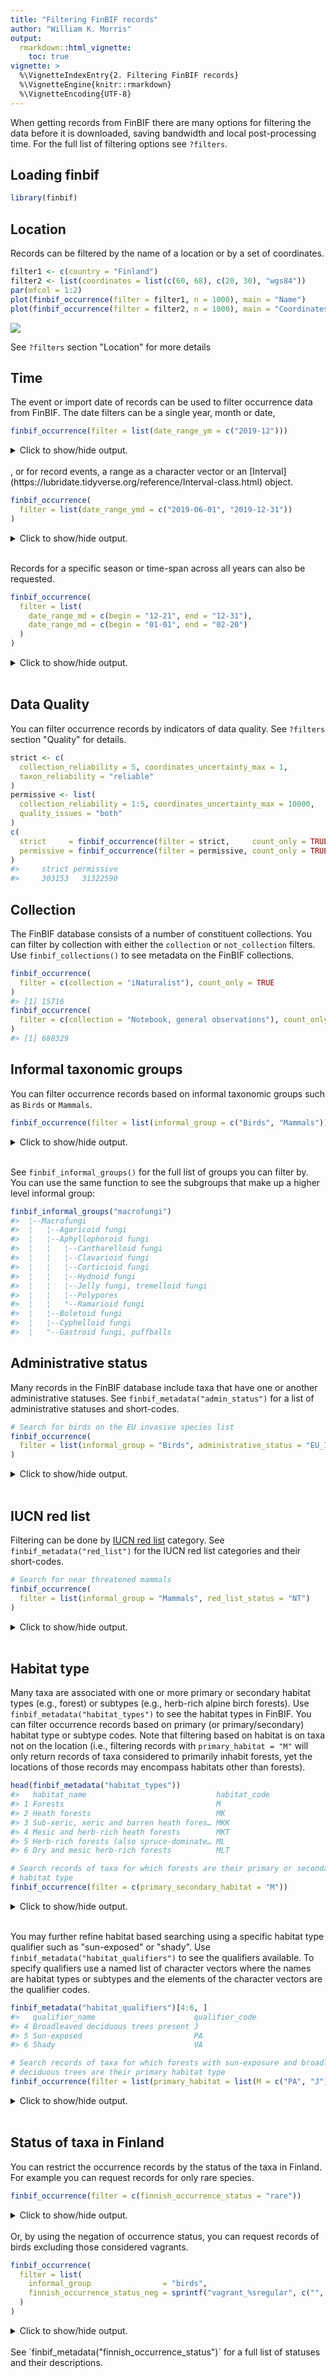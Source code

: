```yaml
---
title: "Filtering FinBIF records"
author: "William K. Morris"
output: 
  rmarkdown::html_vignette:
    toc: true
vignette: >
  %\VignetteIndexEntry{2. Filtering FinBIF records}
  %\VignetteEngine{knitr::rmarkdown}
  %\VignetteEncoding{UTF-8}
---
```



When getting records from FinBIF there are many options for filtering the data
before it is downloaded, saving bandwidth and local post-processing time. For
the full list of filtering options see `?filters`.

## Loading finbif

```r
library(finbif)
```

## Location
Records can be filtered by the name of a location or by a set of coordinates.

```r
filter1 <- c(country = "Finland")
filter2 <- list(coordinates = list(c(60, 68), c(20, 30), "wgs84"))
par(mfcol = 1:2)
plot(finbif_occurrence(filter = filter1, n = 1000), main = "Name")
plot(finbif_occurrence(filter = filter2, n = 1000), main = "Coordinates")
```

![](../man/figures/location-filter-eval-1.png)

See `?filters` section "Location" for more details

## Time
The event or import date of records can be used to filter occurrence data from
FinBIF. The date filters can be a single year, month or date,

```r
finbif_occurrence(filter = list(date_range_ym = c("2019-12")))
```
<details closed>
<summary> Click to show/hide output. </summary>

```r

Records downloaded: 10
Records available: 7546
A data.frame [10 x 30]
        scientific_name abundance lat_wgs84 lon_wgs84           date_time
1             Pica pica        26  61.59566  23.35462 2019-12-31 08:05:00
2             Pica pica        31  65.72340  24.62299 2019-12-31 08:00:00
3       Regulus regulus        11  62.91571  27.66064 2019-12-31 07:10:00
4      Poecile montanus         1  62.91571  27.66064 2019-12-31 07:10:00
5  Columba livia domes…        32  65.72340  24.62299 2019-12-31 08:00:00
6  Columba livia domes…         2  61.59566  23.35462 2019-12-31 08:05:00
7           Felis catus         1  61.59566  23.35462 2019-12-31 08:05:00
8        Periparus ater         1  62.91571  27.66064 2019-12-31 07:10:00
9                 Loxia         2  61.59566  23.35462 2019-12-31 08:05:00
10    Dendrocopos major         5  62.91571  27.66064 2019-12-31 07:10:00
...with 0 more records and 25 more variables:
taxon_rank, country, province, municipality, date_start, date_end,
hour_start, hour_end, minute_start, minute_end, record_id,
individual_id, event_id, collection_id, any_issues, record_issue,
record_reliable, taxon_reliability, document_issue,
collection_reliability, coordinates_uncertainty, event_issue,
location_issue, time_issue, duration

```

</details>
<br>
, or for record events, a range as a character vector or an
[Interval](https://lubridate.tidyverse.org/reference/Interval-class.html)
object.

```r
finbif_occurrence(
  filter = list(date_range_ymd = c("2019-06-01", "2019-12-31"))
)
```
<details closed>
<summary> Click to show/hide output. </summary>

```r

Records downloaded: 10
Records available: 334812
A data.frame [10 x 30]
        scientific_name abundance lat_wgs84 lon_wgs84           date_time
1             Pica pica        26  61.59566  23.35462 2019-12-31 08:05:00
2             Pica pica        31  65.72340  24.62299 2019-12-31 08:00:00
3       Regulus regulus        11  62.91571  27.66064 2019-12-31 07:10:00
4      Poecile montanus         1  62.91571  27.66064 2019-12-31 07:10:00
5  Columba livia domes…        32  65.72340  24.62299 2019-12-31 08:00:00
6  Columba livia domes…         2  61.59566  23.35462 2019-12-31 08:05:00
7           Felis catus         1  61.59566  23.35462 2019-12-31 08:05:00
8        Periparus ater         1  62.91571  27.66064 2019-12-31 07:10:00
9                 Loxia         2  61.59566  23.35462 2019-12-31 08:05:00
10    Dendrocopos major         5  62.91571  27.66064 2019-12-31 07:10:00
...with 0 more records and 25 more variables:
taxon_rank, country, province, municipality, date_start, date_end,
hour_start, hour_end, minute_start, minute_end, record_id,
individual_id, event_id, collection_id, any_issues, record_issue,
record_reliable, taxon_reliability, document_issue,
collection_reliability, coordinates_uncertainty, event_issue,
location_issue, time_issue, duration

```

</details>
<br>

Records for a specific season or time-span across all years can also be
requested.

```r
finbif_occurrence(
  filter = list(
    date_range_md = c(begin = "12-21", end = "12-31"),
    date_range_md = c(begin = "01-01", end = "02-20")
  )
)
```
<details closed>
<summary> Click to show/hide output. </summary>

```r

Records downloaded: 10
Records available: 1483232
A data.frame [10 x 30]
       scientific_name abundance lat_wgs84 lon_wgs84           date_time
1          Strix aluco         1  60.97880  26.09086 2020-02-18 22:00:00
2        Milvus milvus         1  60.78519  26.07963 2020-02-19 05:00:00
3          Strix aluco         1  60.98431  26.04420 2020-02-18 22:00:00
4        Schizophyllum        10  60.18082  25.01560 2020-02-18 22:00:00
5  Exidia cartilaginea        10  60.37493  25.73387 2020-02-18 22:00:00
6      Graphis scripta      1000  60.37480  25.73329 2020-02-18 22:00:00
7    Formica (Formica)         1  59.89200  22.51700 2020-02-18 22:00:00
8            Culicidae         1  59.89200  22.51700 2020-02-18 22:00:00
9       Dicranum majus         1  62.25868  25.71230 2020-02-18 22:00:00
10  Dicranum polysetum         1  62.25868  25.71230 2020-02-18 22:00:00
...with 0 more records and 25 more variables:
taxon_rank, country, province, municipality, date_start, date_end,
hour_start, hour_end, minute_start, minute_end, record_id,
individual_id, event_id, collection_id, any_issues, record_issue,
record_reliable, taxon_reliability, document_issue,
collection_reliability, coordinates_uncertainty, event_issue,
location_issue, time_issue, duration

```

</details>
<br>

## Data Quality
You can filter occurrence records by indicators of data quality. See `?filters`
section "Quality" for details.

```r
strict <- c(
  collection_reliability = 5, coordinates_uncertainty_max = 1,
  taxon_reliability = "reliable"
)
permissive <- list(
  collection_reliability = 1:5, coordinates_uncertainty_max = 10000,
  quality_issues = "both"
)
c(
  strict     = finbif_occurrence(filter = strict,     count_only = TRUE),
  permissive = finbif_occurrence(filter = permissive, count_only = TRUE)
)
#>     strict permissive 
#>     303153   31322590
```

## Collection
The FinBIF database consists of a number of constituent collections. You can
filter by collection with either the `collection` or `not_collection` filters.
Use `finbif_collections()` to see metadata on the FinBIF collections.

```r
finbif_occurrence(
  filter = c(collection = "iNaturalist"), count_only = TRUE
)
#> [1] 15716
finbif_occurrence(
  filter = c(collection = "Notebook, general observations"), count_only = TRUE
)
#> [1] 680329
```

## Informal taxonomic groups
You can filter occurrence records based on informal taxonomic groups such as
`Birds` or `Mammals`.

```r
finbif_occurrence(filter = list(informal_group = c("Birds", "Mammals")))
```
<details closed>
<summary> Click to show/hide output. </summary>

```r

Records downloaded: 10
Records available: 17936842
A data.frame [10 x 30]
       scientific_name abundance lat_wgs84 lon_wgs84           date_time
1          Strix aluco         1  60.97880  26.09086 2020-02-18 22:00:00
2        Milvus milvus         1  60.78519  26.07963 2020-02-19 05:00:00
3          Strix aluco         1  60.98431  26.04420 2020-02-18 22:00:00
4     Larus argentatus         2  61.17487  28.77918 2020-02-19 09:20:00
5     Mergus merganser         5  61.17487  28.77918 2020-02-19 09:20:00
6  Phalacrocorax carbo         1  61.17487  28.77918 2020-02-19 09:20:00
7   Anas platyrhynchos         6  61.17487  28.77918 2020-02-19 09:20:00
8   Bucephala clangula         9  61.17487  28.77918 2020-02-19 09:20:00
9  Phalacrocorax carbo         1  61.17136  28.77579 2020-02-19 09:10:00
10  Anas platyrhynchos         2  61.12640  21.53612 2020-02-19 14:50:00
...with 0 more records and 25 more variables:
taxon_rank, country, province, municipality, date_start, date_end,
hour_start, hour_end, minute_start, minute_end, record_id,
individual_id, event_id, collection_id, any_issues, record_issue,
record_reliable, taxon_reliability, document_issue,
collection_reliability, coordinates_uncertainty, event_issue,
location_issue, time_issue, duration

```

</details>
<br>

See `finbif_informal_groups()` for the full list of groups you can filter by.
You can use the same function to see the subgroups that make up a higher
level informal group:

```r
finbif_informal_groups("macrofungi")
#>  ¦--Macrofungi                                                
#>  ¦   ¦--Agaricoid fungi                                       
#>  ¦   ¦--Aphyllophoroid fungi                                  
#>  ¦   ¦   ¦--Cantharelloid fungi                               
#>  ¦   ¦   ¦--Clavarioid fungi                                  
#>  ¦   ¦   ¦--Corticioid fungi                                  
#>  ¦   ¦   ¦--Hydnoid fungi                                     
#>  ¦   ¦   ¦--Jelly fungi, tremelloid fungi                     
#>  ¦   ¦   ¦--Polypores                                         
#>  ¦   ¦   °--Ramarioid fungi                                   
#>  ¦   ¦--Boletoid fungi                                        
#>  ¦   ¦--Cyphelloid fungi                                      
#>  ¦   °--Gastroid fungi, puffballs
```

## Administrative status
Many records in the FinBIF database include taxa that have one or another
administrative statuses. See `finbif_metadata("admin_status")` for a list of
administrative statuses and short-codes.

```r
# Search for birds on the EU invasive species list
finbif_occurrence(
  filter = list(informal_group = "Birds", administrative_status = "EU_INVSV")
)
```
<details closed>
<summary> Click to show/hide output. </summary>

```r

Records downloaded: 10
Records available: 437
A data.frame [10 x 30]
        scientific_name abundance lat_wgs84 lon_wgs84           date_time
1  Alopochen aegyptiaca         3  52.16081  4.485534 2019-10-22 22:00:00
2  Alopochen aegyptiaca         4  53.36759  6.191796 2018-10-26 08:15:00
3  Alopochen aegyptiaca         6  53.37574  6.207861 2018-10-23 05:30:00
4  Alopochen aegyptiaca        30  52.33990  5.069133 2018-10-22 07:45:00
5  Alopochen aegyptiaca        36  51.74641  4.535283 2018-10-21 10:00:00
6  Alopochen aegyptiaca         3  51.74641  4.535283 2018-10-21 10:00:00
7  Alopochen aegyptiaca         2  51.90871  4.532580 2018-10-20 09:10:00
8  Alopochen aegyptiaca         2  53.19242  5.437417 2017-10-24 08:06:00
9  Alopochen aegyptiaca        20  53.32081  6.192341 2017-10-23 09:15:00
10 Alopochen aegyptiaca         5  53.32081  6.192341 2017-10-23 09:15:00
...with 0 more records and 25 more variables:
taxon_rank, country, province, municipality, date_start, date_end,
hour_start, hour_end, minute_start, minute_end, record_id,
individual_id, event_id, collection_id, any_issues, record_issue,
record_reliable, taxon_reliability, document_issue,
collection_reliability, coordinates_uncertainty, event_issue,
location_issue, time_issue, duration

```

</details>
<br>

## IUCN red list
Filtering can be done by [IUCN red list](https://punainenkirja.laji.fi/)
category. See `finbif_metadata("red_list")` for the IUCN red list categories and
their short-codes.

```r
# Search for near threatened mammals
finbif_occurrence(
  filter = list(informal_group = "Mammals", red_list_status = "NT")
)
```
<details closed>
<summary> Click to show/hide output. </summary>

```r

Records downloaded: 10
Records available: 1647
A data.frame [10 x 30]
        scientific_name abundance lat_wgs84 lon_wgs84           date_time
1  Rangifer tarandus f…         4  64.42648  29.11431 2019-10-19 21:00:00
2  Rangifer tarandus f…         1  64.09919  29.40356 2019-09-22 21:00:00
3  Rangifer tarandus f…         1  63.79309  29.51080 2019-09-12 21:00:00
4  Rangifer tarandus f…         1  63.93649  29.59252 2019-07-25 21:00:00
5  Rangifer tarandus f…         2  63.27123  25.35634 2019-06-27 21:00:00
6  Rangifer tarandus f…         1  63.26554  25.36645 2019-06-27 21:00:00
7  Rangifer tarandus f…         4  63.03293  24.32905 2019-06-12 21:00:00
8  Rangifer tarandus f…         1  64.32293  26.69975 2019-05-26 21:00:00
9  Rangifer tarandus f…         1  63.54897  24.54795 2019-05-17 21:00:00
10 Rangifer tarandus f…         7  64.43140  29.11998 2019-04-27 21:00:00
...with 0 more records and 25 more variables:
taxon_rank, country, province, municipality, date_start, date_end,
hour_start, hour_end, minute_start, minute_end, record_id,
individual_id, event_id, collection_id, any_issues, record_issue,
record_reliable, taxon_reliability, document_issue,
collection_reliability, coordinates_uncertainty, event_issue,
location_issue, time_issue, duration

```

</details>
<br>

## Habitat type
Many taxa are associated with one or more primary or secondary habitat types
(e.g., forest) or subtypes (e.g., herb-rich alpine birch forests). Use
`finbif_metadata("habitat_types")` to see the habitat types in FinBIF. You can
filter occurrence records based on primary (or primary/secondary) habitat type
or subtype codes. Note that filtering based on habitat is on taxa not on the
location (i.e., filtering records with `primary_habitat = "M"` will only return
records of taxa considered to primarily inhabit forests, yet the locations of
those records may encompass habitats other than forests).

```r
head(finbif_metadata("habitat_types"))
#>   habitat_name                             habitat_code
#> 1 Forests                                  M           
#> 2 Heath forests                            MK          
#> 3 Sub-xeric, xeric and barren heath fores… MKK         
#> 4 Mesic and herb-rich heath forests        MKT         
#> 5 Herb-rich forests (also spruce-dominate… ML          
#> 6 Dry and mesic herb-rich forests          MLT
```

```r
# Search records of taxa for which forests are their primary or secondary
# habitat type
finbif_occurrence(filter = c(primary_secondary_habitat = "M"))
```
<details closed>
<summary> Click to show/hide output. </summary>

```r

Records downloaded: 10
Records available: 19604348
A data.frame [10 x 30]
        scientific_name abundance lat_wgs84 lon_wgs84           date_time
1           Strix aluco         1  60.97880  26.09086 2020-02-18 22:00:00
2           Strix aluco         1  60.98431  26.04420 2020-02-18 22:00:00
3   Exidia cartilaginea        10  60.37493  25.73387 2020-02-18 22:00:00
4       Graphis scripta      1000  60.37480  25.73329 2020-02-18 22:00:00
5        Dicranum majus         1  62.25868  25.71230 2020-02-18 22:00:00
6    Dicranum polysetum         1  62.25868  25.71230 2020-02-18 22:00:00
7      Hypoxylon fuscum         1  62.25868  25.71230 2020-02-18 22:00:00
8  Hylocomium splendens         1  62.25868  25.71230 2020-02-18 22:00:00
9  Climacium dendroides         1  62.25868  25.71230 2020-02-18 22:00:00
10 Pleurozium schreberi         1  62.25868  25.71230 2020-02-18 22:00:00
...with 0 more records and 25 more variables:
taxon_rank, country, province, municipality, date_start, date_end,
hour_start, hour_end, minute_start, minute_end, record_id,
individual_id, event_id, collection_id, any_issues, record_issue,
record_reliable, taxon_reliability, document_issue,
collection_reliability, coordinates_uncertainty, event_issue,
location_issue, time_issue, duration

```

</details>
<br>

You may further refine habitat based searching using a specific habitat type
qualifier such as "sun-exposed" or "shady". Use
`finbif_metadata("habitat_qualifiers")` to see the qualifiers available. To
specify qualifiers use a named list of character vectors where the names are
habitat types or subtypes and the elements of the character vectors are the
qualifier codes.

```r
finbif_metadata("habitat_qualifiers")[4:6, ]
#>   qualifier_name                      qualifier_code
#> 4 Broadleaved deciduous trees present J             
#> 5 Sun-exposed                         PA            
#> 6 Shady                               VA
```

```r
# Search records of taxa for which forests with sun-exposure and broadleaved
# deciduous trees are their primary habitat type
finbif_occurrence(filter = list(primary_habitat = list(M = c("PA", "J"))))
```
<details closed>
<summary> Click to show/hide output. </summary>

```r

Records downloaded: 10
Records available: 106
A data.frame [10 x 30]
    scientific_name abundance lat_wgs84 lon_wgs84           date_time
1  Pammene fasciana         1  60.00217  23.43591 2019-06-21 21:00:00
2  Pammene fasciana         1  60.04555  23.31692 2019-06-18 21:00:00
3  Pammene fasciana         1  60.50396  27.72823 2019-05-29 21:00:00
4  Pammene fasciana         3  60.00217  23.43591 2019-05-07 21:00:00
5  Pammene fasciana         1  59.96020  20.99521 2017-09-19 21:00:00
6  Pammene fasciana         2  60.35244  19.83238 2017-08-02 21:00:00
7  Pammene fasciana         1  60.35244  19.83238 2017-08-02 21:00:00
8  Pammene fasciana         1  60.35244  19.83238 2017-08-01 21:00:00
9  Pammene fasciana         1  60.21166  24.90204 2017-07-30 21:00:00
10 Pammene fasciana         1  60.35244  19.83238 2017-07-30 21:00:00
...with 0 more records and 25 more variables:
taxon_rank, country, province, municipality, date_start, date_end,
hour_start, hour_end, minute_start, minute_end, record_id,
individual_id, event_id, collection_id, any_issues, record_issue,
record_reliable, taxon_reliability, document_issue,
collection_reliability, coordinates_uncertainty, event_issue,
location_issue, time_issue, duration

```

</details>
<br>

## Status of taxa in Finland
You can restrict the occurrence records by the status of the taxa in Finland.
For example you can request records for only rare species.

```r
finbif_occurrence(filter = c(finnish_occurrence_status = "rare"))
```
<details closed>
<summary> Click to show/hide output. </summary>

```r

Records downloaded: 10
Records available: 259623
A data.frame [10 x 30]
        scientific_name abundance lat_wgs84 lon_wgs84           date_time
1   Conistra rubiginosa         4  60.45842  22.17823 2020-02-16 22:00:00
2    Oenopia conglobata         1  61.71205  29.39218 2020-02-13 13:36:00
3    Oenopia conglobata         1  61.71378  29.39089 2020-02-12 16:52:00
4  Nanomimus circumscr…         1  60.41145  26.60956 2020-02-10 22:00:00
5    Nephus bipunctatus         1  60.41145  26.60956 2020-02-10 22:00:00
6  Calodromius spilotus         2  60.14807  22.29686 2020-02-01 22:00:00
7    Stethorus pusillus         1  60.28865  24.86263 2020-01-29 22:00:00
8  Calodromius spilotus         2  60.11620  24.63514 2020-01-25 22:00:00
9  Dromius quadrimacul…         1  60.11620  24.63514 2020-01-25 22:00:00
10   Scymnus ferrugatus         1  60.50135  25.94171 2020-01-25 22:00:00
...with 0 more records and 25 more variables:
taxon_rank, country, province, municipality, date_start, date_end,
hour_start, hour_end, minute_start, minute_end, record_id,
individual_id, event_id, collection_id, any_issues, record_issue,
record_reliable, taxon_reliability, document_issue,
collection_reliability, coordinates_uncertainty, event_issue,
location_issue, time_issue, duration

```

</details>
<br>
Or, by using the negation of occurrence status, you can request records of birds
excluding those considered vagrants.

```r
finbif_occurrence(
  filter = list(
    informal_group                = "birds",
    finnish_occurrence_status_neg = sprintf("vagrant_%sregular", c("", "ir"))
  )
)
```
<details closed>
<summary> Click to show/hide output. </summary>

```r

Records downloaded: 10
Records available: 17762120
A data.frame [10 x 30]
       scientific_name abundance lat_wgs84 lon_wgs84           date_time
1          Strix aluco         1  60.97880  26.09086 2020-02-18 22:00:00
2        Milvus milvus         1  60.78519  26.07963 2020-02-19 05:00:00
3          Strix aluco         1  60.98431  26.04420 2020-02-18 22:00:00
4     Larus argentatus         2  61.17487  28.77918 2020-02-19 09:20:00
5     Mergus merganser         5  61.17487  28.77918 2020-02-19 09:20:00
6  Phalacrocorax carbo         1  61.17487  28.77918 2020-02-19 09:20:00
7   Anas platyrhynchos         6  61.17487  28.77918 2020-02-19 09:20:00
8   Bucephala clangula         9  61.17487  28.77918 2020-02-19 09:20:00
9  Phalacrocorax carbo         1  61.17136  28.77579 2020-02-19 09:10:00
10  Anas platyrhynchos         2  61.12640  21.53612 2020-02-19 14:50:00
...with 0 more records and 25 more variables:
taxon_rank, country, province, municipality, date_start, date_end,
hour_start, hour_end, minute_start, minute_end, record_id,
individual_id, event_id, collection_id, any_issues, record_issue,
record_reliable, taxon_reliability, document_issue,
collection_reliability, coordinates_uncertainty, event_issue,
location_issue, time_issue, duration

```

</details>
<br>
See `finbif_metadata("finnish_occurrence_status")` for a full list of statuses
and their descriptions.
